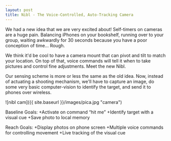 ```yaml
---
layout: post
title: Nibl - The Voice-Controlled, Auto-Tracking Camera 
---
```


We had a new idea that we are very excited about! Self-timers on cameras are a huge pain. Balancing iPhones on your bookshelf, running over to your group, waiting awkwardly for 30 seconds because you have a poor conception of time... Rough. 

We think it'd be cool to have a camera mount that can pivot and tilt to match your location. On top of that, voice commands will tell it when to take pictures and control fine adjustments. Meet the new Nibl.

Our sensing scheme is more or less the same as the old idea. Now, instead of actuating a shooting mechanism, we'll have to capture an image, do some very basic computer-vision to identify the target, and send it to phones over wireless.

![nibl cam]({{ site.baseurl }}/images/pica.jpg "camera")

Baseline Goals:
+Activate on command “hit me”
+Identify target with a visual cue
+Save photo to local memory

Reach Goals:
+Display photos on phone screen
+Multiple voice commands for controlling movement
+Live tracking of the visual cue

